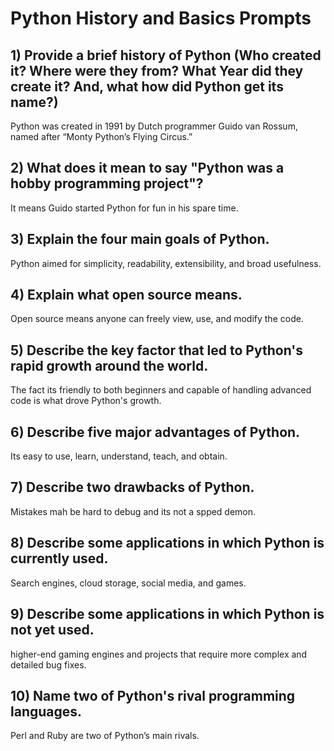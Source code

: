# Python History and Basics Prompts

## 1) Provide a brief history of Python (Who created it? Where were they from? What Year did they create it? And, what how did Python get its name?)
Python was created in 1991 by Dutch programmer Guido van Rossum, named after “Monty Python’s Flying Circus.”
## 2) What does it mean to say "Python was a hobby programming project"?
It means Guido started Python for fun in his spare time.
## 3) Explain the four main goals of Python.
Python aimed for simplicity, readability, extensibility, and broad usefulness.
## 4) Explain what open source means.
Open source means anyone can freely view, use, and modify the code.
## 5) Describe the key factor that led to Python's rapid growth around the world.
The fact its friendly to both beginners and capable of handling advanced code is what drove Python's growth.
## 6) Describe five major advantages of Python.
Its easy to use, learn, understand, teach, and obtain.
## 7) Describe two drawbacks of Python.
Mistakes mah be hard to debug and its not a spped demon.
## 8) Describe some applications in which Python is currently used.
Search engines, cloud storage, social media, and games.
## 9) Describe some applications in which Python is not yet used.
higher-end gaming engines and projects that require more complex and detailed bug fixes.
## 10) Name two of Python's rival programming languages.
Perl and Ruby are two of Python’s main rivals.
